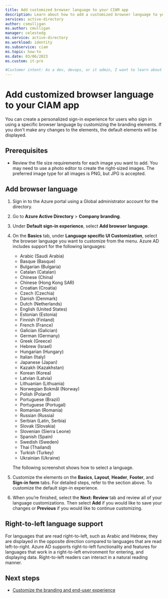 ```yaml
---
title: Add customized browser language to your CIAM app
description: Learn about how to add a customized browser language to your CIAM app.
services: active-directory
author: csmulligan
ms.author: cmulligan
manager: celestedg
ms.service: active-directory
ms.workload: identity
ms.subservice: ciam
ms.topic: how-to
ms.date: 03/06/2023
ms.custom: it-pro

#Customer intent: As a dev, devops, or it admin, I want to learn about how to add customized browser languages to my CIAM app.
---
```

# Add customized browser language to your CIAM app

You can create a personalized sign-in experience for users who sign in using a specific browser language by customizing the branding elements. If you don't make any changes to the elements, the default elements will be displayed.

## Prerequisites

- Review the file size requirements for each image you want to add. You may need to use a photo editor to create the right-sized images. The preferred image type for all images is PNG, but JPG is accepted.

## Add browser language

1. Sign in to the Azure portal using a Global administrator account for the directory.

2. Go to **Azure Active Directory** > **Company branding**.

3. Under **Default sign-in experience**, select **Add browser language**. 

<!--   ![Screenshot](media/ciam-pp1/15-company-branding-add-browser-language-button.png)-->

4. On the **Basics** tab, under **Language specific UI Customization**, select the browser language you want to customize from the menu. Azure AD includes support for the following languages:

   - Arabic (Saudi Arabia)
   - Basque (Basque)
   - Bulgarian (Bulgaria)
   - Catalan (Catalan)
   - Chinese (China)
   - Chinese (Hong Kong SAR)
   - Croatian (Croatia)
   - Czech (Czechia)
   - Danish (Denmark)
   - Dutch (Netherlands)
   - English (United States)
   - Estonian (Estonia)
   - Finnish (Finland)
   - French (France)
   - Galician (Galician)
   - German (Germany)
   - Greek (Greece)
   - Hebrew (Israel)
   - Hungarian (Hungary)
   - Italian (Italy)
   - Japanese (Japan)
   - Kazakh (Kazakhstan)
   - Korean (Korea)
   - Latvian (Latvia)
   - Lithuanian (Lithuania)
   - Norwegian Bokmål (Norway)
   - Polish (Poland)
   - Portuguese (Brazil)
   - Portuguese (Portugal)
   - Romanian (Romania)
   - Russian (Russia)
   - Serbian (Latin, Serbia)
   - Slovak (Slovakia)
   - Slovenian (Sierra Leone)
   - Spanish (Spain)
   - Swedish (Sweden)
   - Thai (Thailand)
   - Turkish (Turkey)
   - Ukrainian (Ukraine)
   
   The following screenshot shows how to select a language.

5. Customize the elements on the **Basics**, **Layout**, **Header**, **Footer**, and **Sign-in form** tabs. For detailed steps, refer to the section above. To customize the default sign-in experience.

6. When you’re finished, select the **Next: Review** tab and review all of your language customizations. Then select **Add** if you would like to save your changes or **Previous** if you would like to continue customizing.

## Right-to-left language support

For languages that are read right-to-left, such as Arabic and Hebrew, they are displayed in the opposite direction compared to languages that are read left-to-right. Azure AD supports right-to-left functionality and features for languages that work in a right-to-left environment for entering, and displaying data. Right-to-left readers can interact in a natural reading manner. 

## Next steps

- [Customize the branding and end-user experience](how-to-customize-branding-customers.md) 
